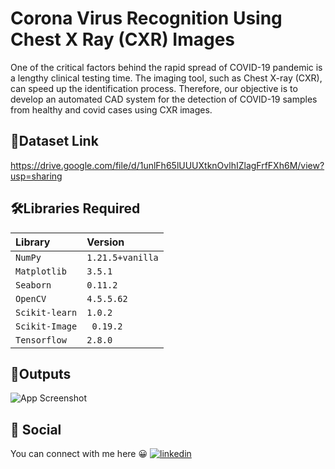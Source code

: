 
# Corona Virus Recognition Using Chest X Ray (CXR) Images

One of the critical factors behind the rapid spread of COVID-19 
pandemic is a lengthy clinical testing time. 
The imaging tool, such as Chest X-ray (CXR), can speed up the 
identification process. Therefore, our objective is to develop an 
automated CAD system for the detection of COVID-19 samples from 
healthy and covid cases using CXR images.

## 📖Dataset Link
https://drive.google.com/file/d/1unlFh65lUUUXtknOvlhIZlagFrfFXh6M/view?usp=sharing




## 🛠Libraries Required

| Library   | Version  |
| :-------- | :------- |
| `NumPy` | `1.21.5+vanilla` |
| `Matplotlib` | `3.5.1` |
| `Seaborn` | `0.11.2` |
| `OpenCV` | `4.5.5.62` |
| `Scikit-learn` | `1.0.2` |
| `Scikit-Image` | ` 0.19.2` |
| `Tensorflow` | `2.8.0` |





## 📸Outputs

![App Screenshot](https://via.placeholder.com/468x300?text=App+Screenshot+Here)


## 🔗 Social
You can connect with me here 😀
[![linkedin](https://img.shields.io/badge/linkedin-0A66C2?style=for-the-badge&logo=linkedin&logoColor=white)](https://www.linkedin.com/in/ankit-pradhan-052353221/)


